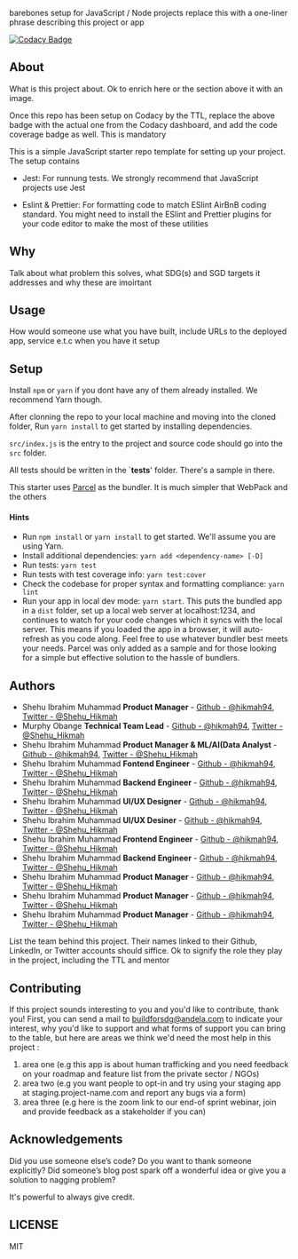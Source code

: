 barebones setup for JavaScript / Node projects replace this with a one-liner phrase describing this project or app

[![Codacy Badge](https://img.shields.io/badge/Code%20Quality-D-red)](https://img.shields.io/badge/Code%20Quality-D-red)


## About

What is this project about. Ok to enrich here or the section above it with an image. 

Once this repo has been setup on Codacy by the TTL, replace the above badge with the actual one from the Codacy dashboard, and add the code coverage badge as well. This is mandatory

This is a simple JavaScript starter repo template for setting up your project. The setup contains

- Jest: For runnung tests. We strongly recommend that JavaScript projects use Jest

- Eslint & Prettier: For formatting code to match ESlint AirBnB coding standard. You might need to install the ESlint and Prettier plugins for your code editor to make the most of these utilities

## Why

Talk about what problem this solves, what SDG(s) and SGD targets it addresses and why these are imoirtant

## Usage
 How would someone use what you have built, include URLs to the deployed app, service e.t.c when you have it setup


## Setup

Install `npm` or `yarn` if you dont have any of them already installed. We recommend Yarn though.

After clonning the repo to your local machine and moving into the cloned folder, Run `yarn install` to get started by installing dependencies. 

`src/index.js` is the entry to the project and source code should go into the `src` folder.

All tests should be written in the `__tests__' folder. There's a sample in there.

This starter uses [Parcel](https://parceljs.org/getting_started.html) as the bundler. It is much simpler that WebPack and the others

#### Hints

- Run `npm install` or `yarn install` to get started. We'll assume you are using Yarn.
- Install additional dependencies: `yarn add <dependency-name> [-D]`
- Run tests: `yarn test`
- Run tests with test coverage info: `yarn test:cover`
- Check the codebase for proper syntax and formatting compliance: `yarn lint`
- Run your app in local dev mode: `yarn start`. This puts the bundled app in a `dist` folder, set up a local web server at localhost:1234, and continues to watch for your code changes which it syncs with the local server. This means if you loaded the app in a browser, it will auto-refresh as you code along. Feel free to use whatever bundler best meets your needs. Parcel was only added as a sample and for those looking for a simple but effective solution to the hassle of bundlers. 

## Authors


- Shehu Ibrahim Muhammad **Product Manager**  - [Github - @hikmah94](https://github.com/hikmah94), [ Twitter - @Shehu_Hikmah](https://twitter.com/Shehu_Hikmah)
- Murphy Obange **Technical Team Lead**  - [Github - @hikmah94](https://github.com/hikmah94), [ Twitter - @Shehu_Hikmah](https://twitter.com/Shehu_Hikmah)
- Shehu Ibrahim Muhammad **Product Manager & ML/AI(Data Analyst**  - [Github - @hikmah94](https://github.com/hikmah94), [ Twitter - @Shehu_Hikmah](https://twitter.com/Shehu_Hikmah)
- Shehu Ibrahim Muhammad **Fontend Engineer**  - [Github - @hikmah94](https://github.com/hikmah94), [ Twitter - @Shehu_Hikmah](https://twitter.com/Shehu_Hikmah)
- Shehu Ibrahim Muhammad **Backend Engineer**  - [Github - @hikmah94](https://github.com/hikmah94), [ Twitter - @Shehu_Hikmah](https://twitter.com/Shehu_Hikmah)
- Shehu Ibrahim Muhammad **UI/UX Designer**  - [Github - @hikmah94](https://github.com/hikmah94), [ Twitter - @Shehu_Hikmah](https://twitter.com/Shehu_Hikmah)
- Shehu Ibrahim Muhammad **UI/UX Desiner**  - [Github - @hikmah94](https://github.com/hikmah94), [ Twitter - @Shehu_Hikmah](https://twitter.com/Shehu_Hikmah)
- Shehu Ibrahim Muhammad **Frontend Engineer**  - [Github - @hikmah94](https://github.com/hikmah94), [ Twitter - @Shehu_Hikmah](https://twitter.com/Shehu_Hikmah)
- Shehu Ibrahim Muhammad **Backend Engineer**  - [Github - @hikmah94](https://github.com/hikmah94), [ Twitter - @Shehu_Hikmah](https://twitter.com/Shehu_Hikmah)
- Shehu Ibrahim Muhammad **Product Manager**  - [Github - @hikmah94](https://github.com/hikmah94), [ Twitter - @Shehu_Hikmah](https://twitter.com/Shehu_Hikmah)
- Shehu Ibrahim Muhammad **Product Manager**  - [Github - @hikmah94](https://github.com/hikmah94), [ Twitter - @Shehu_Hikmah](https://twitter.com/Shehu_Hikmah)
- Shehu Ibrahim Muhammad **Product Manager**  - [Github - @hikmah94](https://github.com/hikmah94), [ Twitter - @Shehu_Hikmah](https://twitter.com/Shehu_Hikmah)
 

List the team behind this project. Their names linked to their Github, LinkedIn, or Twitter accounts should siffice. Ok to signify the role they play in the project, including the TTL and mentor

## Contributing
If this project sounds interesting to you and you'd like to contribute, thank you!
First, you can send a mail to buildforsdg@andela.com to indicate your interest, why you'd like to support and what forms of support you can bring to the table, but here are areas we think we'd need the most help in this project :
1.  area one (e.g this app is about human trafficking and you need feedback on your roadmap and feature list from the private sector / NGOs)
2.  area two (e.g you want people to opt-in and try using your staging app at staging.project-name.com and report any bugs via a form)
3.  area three (e.g here is the zoom link to our end-of sprint webinar, join and provide feedback as a stakeholder if you can)

## Acknowledgements

Did you use someone else’s code?
Do you want to thank someone explicitly?
Did someone’s blog post spark off a wonderful idea or give you a solution to nagging problem?

It's powerful to always give credit.

## LICENSE
MIT

